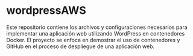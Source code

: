 # wordpressAWS
 Este repositorio contiene los archivos y configuraciones necesarios para implementar una aplicación web utilizando WordPress en contenedores Docker. El proyecto se enfoca en demostrar el uso de contenedores y GitHub en el proceso de despliegue de una aplicación web.
